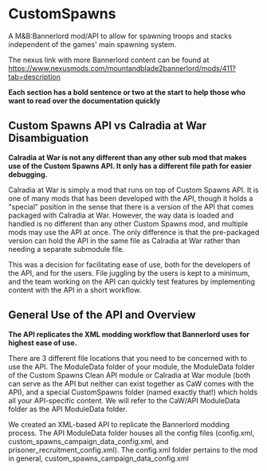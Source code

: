 # CustomSpawns

 A M&B:Bannerlord mod/API to allow for spawning troops and stacks independent of the games' main spawning system.

The nexus link with more Bannerlord content can be found at https://www.nexusmods.com/mountandblade2bannerlord/mods/411?tab=description

**Each section has a bold sentence or two at the start to help those who want to read over the documentation quickly**

## Custom Spawns API vs Calradia at War Disambiguation

**Calradia at War is not any different than any other sub mod that makes use of the Custom Spawns API. It only has a different file path for easier debugging.**

Calradia at War is simply a mod that runs on top of Custom Spawns API. It is one of many mods that has been developed with the API, though it holds a "special" position in the sense that there is a version of the API that comes packaged with Calradia at War. However, the way data is loaded and handled is no different than any other Custom Spawns mod, and multiple mods may use the API at once. The only difference is that the pre-packaged version can hold the API in the same file as Calradia at War rather than needing a separate submodule file.

This was a decision for facilitating ease of use, both for the developers of the API, and for the users. File juggling by the users is kept to a minimum, and the team working on the API can quickly test features by implementing content with the API in a short workflow.

## General Use of the API and Overview

**The API replicates the XML modding workflow that Bannerlord uses for highest ease of use.**

There are 3 different file locations that you need to be concerned with to use the API. The ModuleData folder of your module, the ModuleData folder of the Custom Spawns Clean API module or Calradia at War module (both can serve as the API but neither can exist together as CaW comes with the API), and a special CustomSpawns folder (named exactly that!) which holds all your API-specific content. We will refer to the CaW/API ModuleData folder as the API ModuleData folder.

We created an XML-based API to replicate the Bannerlord modding process. The API ModuleData folder houses all the config files (config.xml, custom_spawns_campaign_data_config.xml, and prisoner_recruitment_config.xml). The config.xml folder pertains to the mod in general, custom_spawns_campaign_data_config.xml
